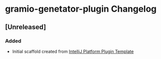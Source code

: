 <!-- Keep a Changelog guide -> https://keepachangelog.com -->

# gramio-genetator-plugin Changelog

## [Unreleased]
### Added
- Initial scaffold created from [IntelliJ Platform Plugin Template](https://github.com/JetBrains/intellij-platform-plugin-template)
